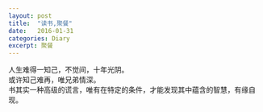 ```yaml
---
layout: post
title:  "读书,聚餐"
date:   2016-01-31
categories: Diary
excerpt: 聚餐
---
```

人生难得一知己，不觉间，十年光阴。
<br>
或许知己难再，唯兄弟情深。
<br>
书其实一种高级的谎言，唯有在特定的条件，才能发现其中蕴含的智慧，有缘自现。
